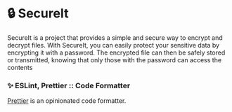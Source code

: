 # 🔒 SecureIt
SecureIt is a project that provides a simple and secure way to encrypt and decrypt files. With SecureIt, you can easily protect your sensitive data by encrypting it with a password. The encrypted file can then be safely stored or transmitted, knowing that only those with the password can access the contents

### ✨ ESLint, Prettier :: Code Formatter

[Prettier](https://prettier.io/) is an opinionated code formatter.
